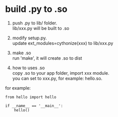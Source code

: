 # build .py to .so

1. push .py to lib/ folder.  
lib/xxx.py will be built to .so

2. modify setup.py.  
update ext_modules=cythonize(xxx) to lib/xxx.py

3. make .so  
run 'make', it will create .so to dist

4. how to uses .so  
copy .so to your app folder, import xxx module.  
you can set to xxx.py, for example: hello.so.  

for example:  
```
from hello import hello

if __name__ == '__main__':
    hello()
```